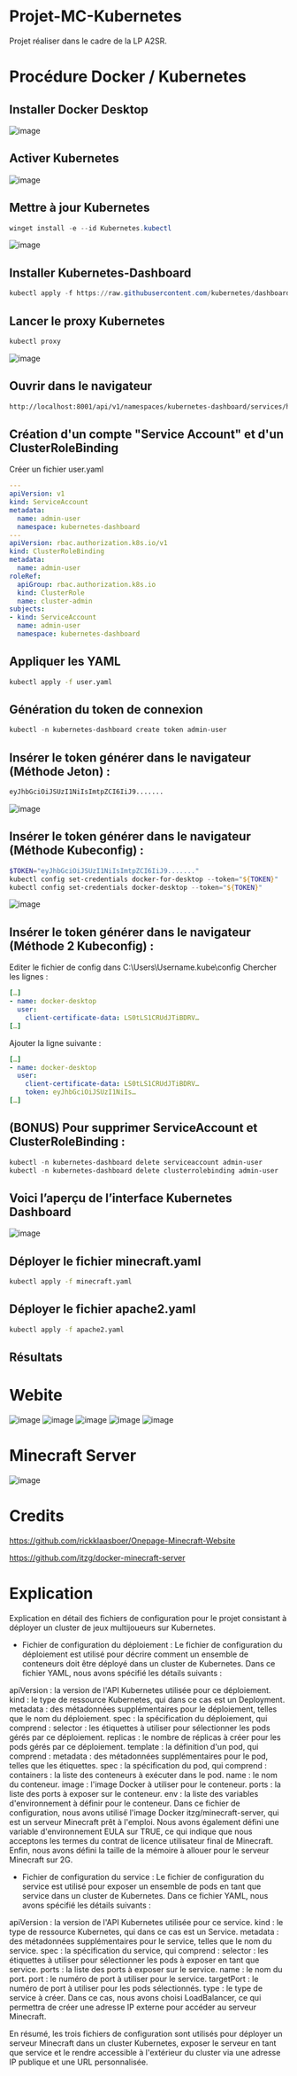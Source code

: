 # Projet-MC-Kubernetes
Projet réaliser dans le cadre de la LP A2SR.

# Procédure Docker / Kubernetes
## Installer Docker Desktop

![image](https://user-images.githubusercontent.com/73076854/220911935-271707c6-f2db-4809-884b-64bb9d707ca0.png)

## Activer Kubernetes

![image](https://user-images.githubusercontent.com/73076854/220911992-b651b34e-2db6-41e7-b6fe-597693af8d5b.png)

## Mettre à jour Kubernetes
```powershell
winget install -e --id Kubernetes.kubectl
```
![image](https://user-images.githubusercontent.com/73076854/220912055-35a095bd-ddf2-4bcf-868e-01f337456b57.png)

## Installer Kubernetes-Dashboard
```powershell
kubectl apply -f https://raw.githubusercontent.com/kubernetes/dashboard/v2.7.0/aio/deploy/recommended.yaml
```

## Lancer le proxy Kubernetes
```powershell
kubectl proxy
```
![image](https://user-images.githubusercontent.com/73076854/220912329-1e4455ed-8ff0-40bb-a37b-0ad1ad695de4.png)

## Ouvrir dans le navigateur 
```html
http://localhost:8001/api/v1/namespaces/kubernetes-dashboard/services/https:kubernetes-dashboard:/proxy/
```

## Création d'un compte "Service Account" et d'un ClusterRoleBinding
Créer un fichier user.yaml
```yaml
---
apiVersion: v1
kind: ServiceAccount
metadata:
  name: admin-user
  namespace: kubernetes-dashboard
---
apiVersion: rbac.authorization.k8s.io/v1
kind: ClusterRoleBinding
metadata:
  name: admin-user
roleRef:
  apiGroup: rbac.authorization.k8s.io
  kind: ClusterRole
  name: cluster-admin
subjects:
- kind: ServiceAccount
  name: admin-user
  namespace: kubernetes-dashboard
```
## Appliquer les YAML
```bash
kubectl apply -f user.yaml
```
## Génération du token de connexion
```powershell
kubectl -n kubernetes-dashboard create token admin-user
```
## Insérer le token générer dans le navigateur (Méthode Jeton) :
```bash
eyJhbGciOiJSUzI1NiIsImtpZCI6IiJ9.......
```
![image](https://user-images.githubusercontent.com/73076854/220912911-b6f6ac53-3357-4135-95f0-aa55e4f50253.png)

## Insérer le token générer dans le navigateur (Méthode Kubeconfig) :
```powershell
$TOKEN="eyJhbGciOiJSUzI1NiIsImtpZCI6IiJ9......."
kubectl config set-credentials docker-for-desktop --token="${TOKEN}"
kubectl config set-credentials docker-desktop --token="${TOKEN}"
```
![image](https://user-images.githubusercontent.com/73076854/220913036-9dfd663e-aa06-477f-addf-edc9b8fab474.png)

## Insérer le token générer dans le navigateur (Méthode 2 Kubeconfig) :
Editer le fichier de config dans C:\Users\Username\.kube\config
Chercher les lignes :
```yaml
[…]
- name: docker-desktop
  user:
    client-certificate-data: LS0tLS1CRUdJTiBDRV…
[…]
```
Ajouter la ligne suivante :
```yaml
[…]
- name: docker-desktop
  user:
    client-certificate-data: LS0tLS1CRUdJTiBDRV…
    token: eyJhbGciOiJSUzI1NiIs…
[…]
```

## (BONUS) Pour supprimer ServiceAccount et ClusterRoleBinding :
```powershell
kubectl -n kubernetes-dashboard delete serviceaccount admin-user
kubectl -n kubernetes-dashboard delete clusterrolebinding admin-user
```

## Voici l’aperçu de l’interface Kubernetes Dashboard
![image](https://user-images.githubusercontent.com/73076854/220913354-aae580d0-e615-46fc-9ffb-0b4fc4dc4b0c.png)

## Déployer le fichier minecraft.yaml
```bash
kubectl apply -f minecraft.yaml
```

## Déployer le fichier apache2.yaml
```bash
kubectl apply -f apache2.yaml
```

## Résultats
# Webite
![image](https://user-images.githubusercontent.com/73076854/227536640-0623106b-2633-4173-8c09-00f55fee022d.png)
![image](https://user-images.githubusercontent.com/73076854/227536730-36f1f742-844e-4ece-b7d9-848c48cfcee8.png)
![image](https://user-images.githubusercontent.com/73076854/227536751-78c05d25-6eae-4bc7-9571-7341970b829c.png)
![image](https://user-images.githubusercontent.com/73076854/227536763-27350cf8-8c50-40cf-80d3-920c0ffcf21b.png)
![image](https://user-images.githubusercontent.com/73076854/227536775-c62e8705-8a10-4d44-a408-221925e6f9c6.png)

# Minecraft Server
![image](https://user-images.githubusercontent.com/73076854/227536682-5d95ec18-0885-4aa4-8e08-d9f05336864b.png)

# Credits

https://github.com/rickklaasboer/Onepage-Minecraft-Website

https://github.com/itzg/docker-minecraft-server

# Explication

Explication en détail des fichiers de configuration pour le projet consistant à déployer un cluster de jeux multijoueurs sur Kubernetes.

- Fichier de configuration du déploiement :
Le fichier de configuration du déploiement est utilisé pour décrire comment un ensemble de conteneurs doit être déployé dans un cluster de Kubernetes. Dans ce fichier YAML, nous avons spécifié les détails suivants :

apiVersion : la version de l'API Kubernetes utilisée pour ce déploiement.
kind : le type de ressource Kubernetes, qui dans ce cas est un Deployment.
metadata : des métadonnées supplémentaires pour le déploiement, telles que le nom du déploiement.
spec : la spécification du déploiement, qui comprend :
selector : les étiquettes à utiliser pour sélectionner les pods gérés par ce déploiement.
replicas : le nombre de réplicas à créer pour les pods gérés par ce déploiement.
template : la définition d'un pod, qui comprend :
metadata : des métadonnées supplémentaires pour le pod, telles que les étiquettes.
spec : la spécification du pod, qui comprend :
containers : la liste des conteneurs à exécuter dans le pod.
name : le nom du conteneur.
image : l'image Docker à utiliser pour le conteneur.
ports : la liste des ports à exposer sur le conteneur.
env : la liste des variables d'environnement à définir pour le conteneur.
Dans ce fichier de configuration, nous avons utilisé l'image Docker itzg/minecraft-server, qui est un serveur Minecraft prêt à l'emploi. Nous avons également défini une variable d'environnement EULA sur TRUE, ce qui indique que nous acceptons les termes du contrat de licence utilisateur final de Minecraft. Enfin, nous avons défini la taille de la mémoire à allouer pour le serveur Minecraft sur 2G.

- Fichier de configuration du service :
Le fichier de configuration du service est utilisé pour exposer un ensemble de pods en tant que service dans un cluster de Kubernetes. Dans ce fichier YAML, nous avons spécifié les détails suivants :

apiVersion : la version de l'API Kubernetes utilisée pour ce service.
kind : le type de ressource Kubernetes, qui dans ce cas est un Service.
metadata : des métadonnées supplémentaires pour le service, telles que le nom du service.
spec : la spécification du service, qui comprend :
selector : les étiquettes à utiliser pour sélectionner les pods à exposer en tant que service.
ports : la liste des ports à exposer sur le service.
name : le nom du port.
port : le numéro de port à utiliser pour le service.
targetPort : le numéro de port à utiliser pour les pods sélectionnés.
type : le type de service à créer. Dans ce cas, nous avons choisi LoadBalancer, ce qui permettra de créer une adresse IP externe pour accéder au serveur Minecraft.

En résumé, les trois fichiers de configuration sont utilisés pour déployer un serveur Minecraft dans un cluster Kubernetes, exposer le serveur en tant que service et le rendre accessible à l'extérieur du cluster via une adresse IP publique et une URL personnalisée.

